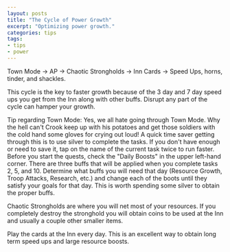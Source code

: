 ```yaml
---
layout: posts
title: "The Cycle of Power Growth"
excerpt: "Optimizing power growth."
categories: tips
tags:
- tips
- power
---
```


Town Mode &#8594; AP &#8594; Chaotic Strongholds &#8594; Inn Cards &#8594; Speed Ups, horns, tinder, and shackles.

This cycle is the key to faster growth because of the 3 day and 7 day speed ups you get from the Inn along with other buffs. Disrupt any part of the cycle can hamper your growth.

Tip regarding Town Mode: Yes, we all hate going through Town Mode. Why the hell can't Crook keep up with his potatoes and get those soldiers with the cold hand some gloves for crying out loud! A quick time saver getting through this is to use silver to complete the tasks. If you don't have enough or need to save it, tap on the name of the current task twice to run faster. Before you start the quests, check the "Daily Boosts" in the upper left-hand corner. There are three buffs that will be applied when you complete tasks 2, 5, and 10. Determine what buffs you will need that day (Resource Growth, Troop Attacks, Research, etc.) and change each of the boots until they satisfy your goals for that day. This is worth spending some silver to obtain the proper buffs.

Chaotic Strongholds are where you will net most of your resources. If you completely destroy the stronghold you will obtain coins to be used at the Inn and usually a couple other smaller items.

Play the cards at the Inn every day. This is an excellent way to obtain long term speed ups and large resource boosts.